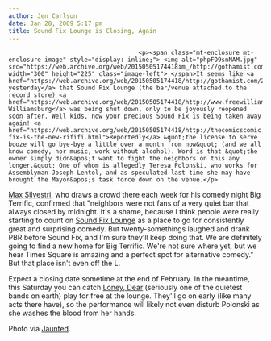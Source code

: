 ```yaml
---
author: Jen Carlson
date: Jan 28, 2009 5:17 pm
title: Sound Fix Lounge is Closing, Again
---
```


	
										<p><span class="mt-enclosure mt-enclosure-image" style="display: inline;"> <img alt="phpFO9snNAM.jpg" src="https://web.archive.org/web/20150505174418im_/http://gothamist.com/attachments/arts_jen/phpFO9snNAM.jpg" width="300" height="225" class="image-left"> </span>It seems like <a href="https://web.archive.org/web/20150505174418/http://gothamist.com/2008/04/18/sound_fix_shuts.php">just yesterday</a> that Sound Fix Lounge (the bar/venue attached to the record store) <a href="https://web.archive.org/web/20150505174418/http://www.freewilliamsburg.com/archives/2009/01/soundfix_lounge.html">in Williamsburg</a> was being shut down, only to be joyously reopened soon after. Well kids, now your precious Sound Fix is being taken away again! <a href="https://web.archive.org/web/20150505174418/http://thecomicscomic.typepad.com/thecomicscomic/2009/01/sound-fix-is-the-new-rififi.html">Reportedly</a> &quot;the license to serve booze will go bye-bye a little over a month from now&quot; (and we all know comedy, nor music, work without alcohol). Word is that &quot;the owner simply didn&apos;t want to fight the neighbors on this any longer.&quot; One of whom is allegedly Teresa Polonski, who works for Assemblyman Joseph Lentol, and as speculated last time she may have brought the Mayor&apos;s task force down on the venue.</p>

<p><a href="https://web.archive.org/web/20150505174418/http://gothamist.com/2008/12/23/max_silvestri_comedian.php">Max Silvestri</a>, who draws a crowd there each week for his comedy night Big Terrific, confirmed that &quot;neighbors were not fans of a very quiet bar that always closed by midnight. It&apos;s a shame, because I think people were really starting to count on <a href="https://web.archive.org/web/20150505174418/http://www.soundfixrecords.com/pages/videos">Sound Fix Lounge</a> as a place to go for consistently great and surprising comedy. But twenty-somethings laughed and drank PBR before Sound Fix, and I&apos;m sure they&apos;ll keep doing that. We are definitely going to find a new home for Big Terrific. We&apos;re not sure where yet, but we hear Times Square is amazing and a perfect spot for alternative comedy.&quot; But that place isn&apos;t even off the L.</p>

<p>Expect a closing date sometime at the end of February. In the meantime, this Saturday you can catch <a href="https://web.archive.org/web/20150505174418/http://www.loneydear.com/">Loney, Dear</a> (seriously one of the quietest bands on earth) play for free at the lounge. They&apos;ll go on early (like many acts there have), so the performance will likely not even disturb Polonski as she washes the blood from her hands.</p>

<p><span class="photo_caption">Photo via <a href="https://web.archive.org/web/20150505174418/http://www.jaunted.com/story/2008/8/3/15492/27237/travel/Where+We%27re+Drinking%3A+Sound+Fix+Lounge">Jaunted</a>.</span></p>					
										
									
				